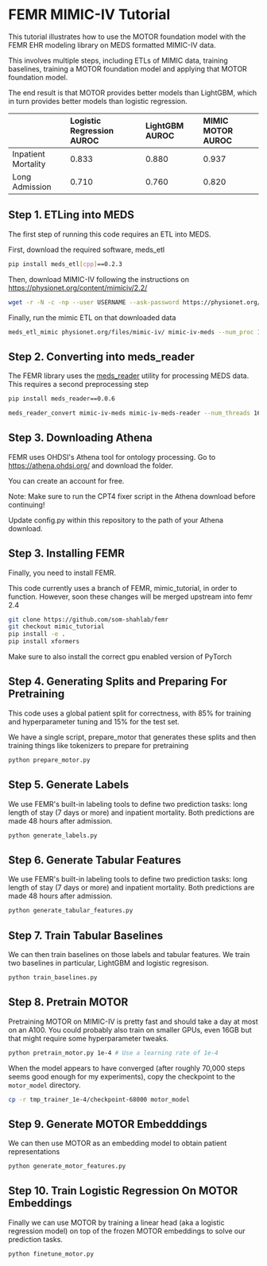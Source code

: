 FEMR MIMIC-IV Tutorial
======================

This tutorial illustrates how to use the MOTOR foundation model with the FEMR EHR modeling library on MEDS formatted MIMIC-IV data.

This involves multiple steps, including ETLs of MIMIC data, training baselines, training a MOTOR foundation model and applying that MOTOR foundation model.

The end result is that MOTOR provides better models than LightGBM, which in turn provides better models than logistic regression.

|  | Logistic Regression AUROC | LightGBM AUROC | MIMIC MOTOR AUROC |
| :---- | :---- | :---- | :---- |
| Inpatient Mortality | 0.833 | 0.880 | 0.937 |
| Long Admission | 0.710 | 0.760 | 0.820 | 


Step 1. ETLing into MEDS
------------------------

The first step of running this code requires an ETL into MEDS.

First, download the required software, meds_etl

```bash
pip install meds_etl[cpp]==0.2.3
```

Then, download MIMIC-IV following the instructions on https://physionet.org/content/mimiciv/2.2/

```bash
wget -r -N -c -np --user USERNAME --ask-password https://physionet.org/files/mimiciv/2.2/
```

Finally, run the mimic ETL on that downloaded data

```bash
meds_etl_mimic physionet.org/files/mimic-iv/ mimic-iv-meds --num_proc 16 --num_shards 16 --backend cpp
```

Step 2. Converting into meds_reader
------------------------

The FEMR library uses the [meds_reader](https://github.com/EthanSteinberg/meds_reader) utility for processing MEDS data. This requires a second preprocessing step

```bash
pip install meds_reader==0.0.6
```

```bash
meds_reader_convert mimic-iv-meds mimic-iv-meds-reader --num_threads 16
```

Step 3. Downloading Athena
-------------------------

FEMR uses OHDSI's Athena tool for ontology processing. Go to https://athena.ohdsi.org/ and download the folder.

You can create an account for free.

Note: Make sure to run the CPT4 fixer script in the Athena download before continuing!

Update config.py within this repository to the path of your Athena download.


Step 3. Installing FEMR
------------------------

Finally, you need to install FEMR.

This code currently uses a branch of FEMR, mimic_tutorial, in order to function. However, soon these changes will be merged upstream into femr 2.4

```bash
git clone https://github.com/som-shahlab/femr
git checkout mimic_tutorial
pip install -e .
pip install xformers
```

Make sure to also install the correct gpu enabled version of PyTorch


Step 4. Generating Splits and Preparing For Pretraining
------------------------

This code uses a global patient split for correctness, with 85% for training and hyperparameter tuning and 15% for the test set.

We have a single script, prepare_motor that generates these splits and then training things like tokenizers to prepare for pretraining

```bash
python prepare_motor.py
```

Step 5. Generate Labels
------------------------

We use FEMR's built-in labeling tools to define two prediction tasks: long length of stay (7 days or more) and inpatient mortality. Both predictions are made 48 hours after admission.

```bash
python generate_labels.py
```


Step 6. Generate Tabular Features
------------------------

We use FEMR's built-in labeling tools to define two prediction tasks: long length of stay (7 days or more) and inpatient mortality. Both predictions are made 48 hours after admission.

```bash
python generate_tabular_features.py
```

Step 7. Train Tabular Baselines
------------------------

We can then train baselines on those labels and tabular features. We train two baselines in particular, LightGBM and logistic regresison.

```bash
python train_baselines.py
```

Step 8. Pretrain MOTOR
------------------------

Pretraining MOTOR on MIMIC-IV is pretty fast and should take a day at most on an A100.
You could probably also train on smaller GPUs, even 16GB but that might require some hyperparameter tweaks.

```bash
python pretrain_motor.py 1e-4 # Use a learning rate of 1e-4
```

When the model appears to have converged (after roughly 70,000 steps seems good enough for my experiments), copy the checkpoint to the `motor_model` directory.

```bash
cp -r tmp_trainer_1e-4/checkpoint-68000 motor_model
```


Step 9. Generate MOTOR Embedddings
------------------------

We can then use MOTOR as an embedding model to obtain patient representations

```bash
python generate_motor_features.py
```

Step 10. Train Logistic Regression On MOTOR Embeddings
------------------------

Finally we can use MOTOR by training a linear head (aka a logistic regression model) on top of the frozen MOTOR embeddings to solve our prediction tasks.

```bash
python finetune_motor.py
```
